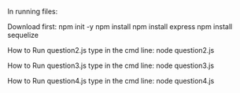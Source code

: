 In running files:

Download first: 
npm init -y
npm install
npm install express
npm install sequelize

How to Run question2.js
type in the cmd line: node question2.js

How to Run question3.js
type in the cmd line: node question3.js

How to Run question4.js
type in the cmd line: node question4.js

